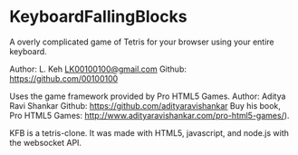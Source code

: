 # KeyboardFallingBlocks
A overly complicated game of Tetris for your browser using your entire keyboard.

Author: L. Keh LK00100100@gmail.com Github: https://github.com/00100100

Uses the game framework provided by Pro HTML5 Games. Author: Aditya Ravi Shankar Github: https://github.com/adityaravishankar Buy his book, Pro HTML5 Games: http://www.adityaravishankar.com/pro-html5-games/).

KFB is a tetris-clone. It was made with HTML5, javascript, and node.js with the websocket API.
